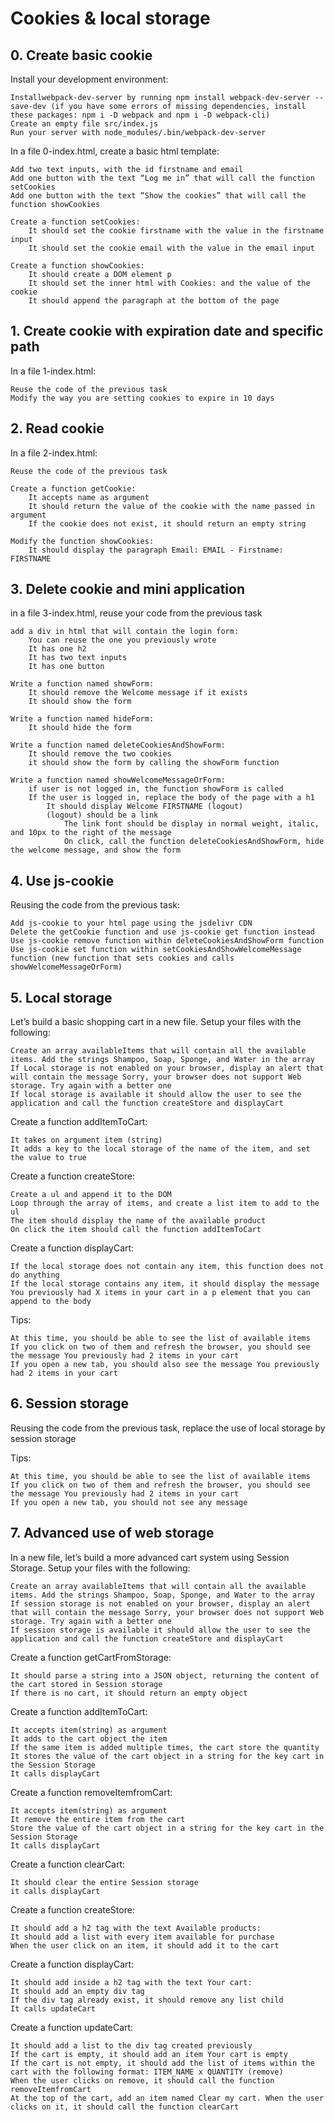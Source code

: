 # Cookies & local storage

## 0. Create basic cookie 
Install your development environment:

    Installwebpack-dev-server by running npm install webpack-dev-server --save-dev (if you have some errors of missing dependencies, install these packages: npm i -D webpack and npm i -D webpack-cli)
    Create an empty file src/index.js
    Run your server with node_modules/.bin/webpack-dev-server

In a file 0-index.html, create a basic html template:

    Add two text inputs, with the id firstname and email
    Add one button with the text “Log me in” that will call the function setCookies
    Add one button with the text “Show the cookies” that will call the function showCookies

    Create a function setCookies:
        It should set the cookie firstname with the value in the firstname input
        It should set the cookie email with the value in the email input

    Create a function showCookies:
        It should create a DOM element p
        It should set the inner html with Cookies: and the value of the cookie
        It should append the paragraph at the bottom of the page

## 1. Create cookie with expiration date and specific path 
In a file 1-index.html:

    Reuse the code of the previous task
    Modify the way you are setting cookies to expire in 10 days

## 2. Read cookie
In a file 2-index.html:

    Reuse the code of the previous task

    Create a function getCookie:
        It accepts name as argument
        It should return the value of the cookie with the name passed in argument
        If the cookie does not exist, it should return an empty string

    Modify the function showCookies:
        It should display the paragraph Email: EMAIL - Firstname: FIRSTNAME

## 3. Delete cookie and mini application 
in a file 3-index.html, reuse your code from the previous task

    add a div in html that will contain the login form:
        You can reuse the one you previously wrote
        It has one h2
        It has two text inputs
        It has one button

    Write a function named showForm:
        It should remove the Welcome message if it exists
        It should show the form

    Write a function named hideForm:
        It should hide the form

    Write a function named deleteCookiesAndShowForm:
        It should remove the two cookies
        it should show the form by calling the showForm function

    Write a function named showWelcomeMessageOrForm:
        if user is not logged in, the function showForm is called
        If the user is logged in, replace the body of the page with a h1
            It should display Welcome FIRSTNAME (logout)
            (logout) should be a link
                The link font should be display in normal weight, italic, and 10px to the right of the message
                On click, call the function deleteCookiesAndShowForm, hide the welcome message, and show the form

## 4. Use js-cookie 
Reusing the code from the previous task:

    Add js-cookie to your html page using the jsdelivr CDN
    Delete the getCookie function and use js-cookie get function instead
    Use js-cookie remove function within deleteCookiesAndShowForm function
    Use js-cookie set function within setCookiesAndShowWelcomeMessage function (new function that sets cookies and calls showWelcomeMessageOrForm)

## 5. Local storage 
Let’s build a basic shopping cart in a new file. Setup your files with the following:

    Create an array availableItems that will contain all the available items. Add the strings Shampoo, Soap, Sponge, and Water in the array
    If Local storage is not enabled on your browser, display an alert that will contain the message Sorry, your browser does not support Web storage. Try again with a better one
    If local storage is available it should allow the user to see the application and call the function createStore and displayCart

Create a function addItemToCart:

    It takes on argument item (string)
    It adds a key to the local storage of the name of the item, and set the value to true

Create a function createStore:

    Create a ul and append it to the DOM
    Loop through the array of items, and create a list item to add to the ul
    The item should display the name of the available product
    On click the item should call the function addItemToCart

Create a function displayCart:

    If the local storage does not contain any item, this function does not do anything
    If the local storage contains any item, it should display the message You previously had X items in your cart in a p element that you can append to the body

Tips:

    At this time, you should be able to see the list of available items
    If you click on two of them and refresh the browser, you should see the message You previously had 2 items in your cart
    If you open a new tab, you should also see the message You previously had 2 items in your cart

## 6. Session storage 
Reusing the code from the previous task, replace the use of local storage by session storage

Tips:

    At this time, you should be able to see the list of available items
    If you click on two of them and refresh the browser, you should see the message You previously had 2 items in your cart
    If you open a new tab, you should not see any message

## 7. Advanced use of web storage 
In a new file, let’s build a more advanced cart system using Session Storage. Setup your files with the following:

    Create an array availableItems that will contain all the available items. Add the strings Shampoo, Soap, Sponge, and Water to the array
    If session storage is not enabled on your browser, display an alert that will contain the message Sorry, your browser does not support Web storage. Try again with a better one
    If session storage is available it should allow the user to see the application and call the function createStore and displayCart

Create a function getCartFromStorage:

    It should parse a string into a JSON object, returning the content of the cart stored in Session storage
    If there is no cart, it should return an empty object

Create a function addItemToCart:

    It accepts item(string) as argument
    It adds to the cart object the item
    If the same item is added multiple times, the cart store the quantity
    It stores the value of the cart object in a string for the key cart in the Session Storage
    It calls displayCart

Create a function removeItemfromCart:

    It accepts item(string) as argument
    It remove the entire item from the cart
    Store the value of the cart object in a string for the key cart in the Session Storage
    It calls displayCart

Create a function clearCart:

    It should clear the entire Session storage
    it calls displayCart

Create a function createStore:

    It should add a h2 tag with the text Available products:
    It should add a list with every item available for purchase
    When the user click on an item, it should add it to the cart

Create a function displayCart:

    It should add inside a h2 tag with the text Your cart:
    It should add an empty div tag
    If the div tag already exist, it should remove any list child
    It calls updateCart

Create a function updateCart:

    It should add a list to the div tag created previously
    If the cart is empty, it should add an item Your cart is empty
    If the cart is not empty, it should add the list of items within the cart with the following format: ITEM_NAME x QUANTITY (remove)
    When the user clicks on remove, it should call the function removeItemfromCart
    At the top of the cart, add an item named Clear my cart. When the user clicks on it, it should call the function clearCart

